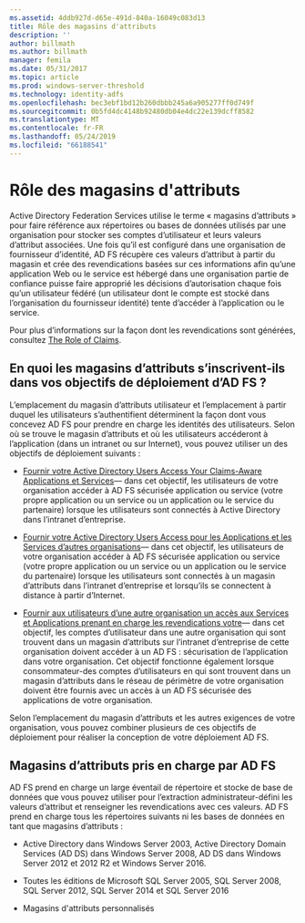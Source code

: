 ```yaml
---
ms.assetid: 4ddb927d-d65e-491d-840a-16049c083d13
title: Rôle des magasins d'attributs
description: ''
author: billmath
ms.author: billmath
manager: femila
ms.date: 05/31/2017
ms.topic: article
ms.prod: windows-server-threshold
ms.technology: identity-adfs
ms.openlocfilehash: bec3ebf1bd12b260dbbb245a6a905277ff0d749f
ms.sourcegitcommit: 0b5fd4dc4148b92480db04e4dc22e139dcff8582
ms.translationtype: MT
ms.contentlocale: fr-FR
ms.lasthandoff: 05/24/2019
ms.locfileid: "66188541"
---
```

# <a name="the-role-of-attribute-stores"></a>Rôle des magasins d'attributs
Active Directory Federation Services utilise le terme « magasins d’attributs » pour faire référence aux répertoires ou bases de données utilisés par une organisation pour stocker ses comptes d’utilisateur et leurs valeurs d’attribut associées. Une fois qu’il est configuré dans une organisation de fournisseur d’identité, AD FS récupère ces valeurs d’attribut à partir du magasin et crée des revendications basées sur ces informations afin qu’une application Web ou le service est hébergé dans une organisation partie de confiance puisse faire approprié les décisions d’autorisation chaque fois qu’un utilisateur fédéré \(un utilisateur dont le compte est stocké dans l’organisation du fournisseur identité\) tente d’accéder à l’application ou le service.  
  
Pour plus d’informations sur la façon dont les revendications sont générées, consultez [The Role of Claims](The-Role-of-Claims.md).  
  
## <a name="how-attribute-stores-fit-in-with-your-ad-fs-deployment-goals"></a>En quoi les magasins d’attributs s’inscrivent-ils dans vos objectifs de déploiement d’AD FS ?  
L’emplacement du magasin d’attributs utilisateur et l’emplacement à partir duquel les utilisateurs s’authentifient déterminent la façon dont vous concevez AD FS pour prendre en charge les identités des utilisateurs. Selon où se trouve le magasin d’attributs et où les utilisateurs accéderont à l’application \(dans un intranet ou sur Internet\), vous pouvez utiliser un des objectifs de déploiement suivants :  
  
-   [Fournir votre Active Directory Users Access Your Claims-Aware Applications et Services](https://technet.microsoft.com/library/dd807071.aspx)— dans cet objectif, les utilisateurs de votre organisation accéder à AD FS sécurisée application ou service \(votre propre application ou un service ou un application ou le service du partenaire\) lorsque les utilisateurs sont connectés à Active Directory dans l’intranet d’entreprise.  
  
-   [Fournir votre Active Directory Users Access pour les Applications et les Services d’autres organisations](https://technet.microsoft.com/library/dd807123.aspx)— dans cet objectif, les utilisateurs de votre organisation accéder à AD FS sécurisée application ou service \(votre propre application ou un service ou un application ou le service du partenaire\) lorsque les utilisateurs sont connectés à un magasin d’attributs dans l’intranet d’entreprise et lorsqu’ils se connectent à distance à partir d’Internet.  
  
-   [Fournir aux utilisateurs d’une autre organisation un accès aux Services et Applications prenant en charge les revendications votre](https://technet.microsoft.com/library/dd807099.aspx)— dans cet objectif, les comptes d’utilisateur dans une autre organisation qui sont trouvent dans un magasin d’attributs sur l’intranet d’entreprise de cette organisation doivent accéder à un AD FS : sécurisation de l’application dans votre organisation. Cet objectif fonctionne également lorsque consommateur\-des comptes d’utilisateurs en qui sont trouvent dans un magasin d’attributs dans le réseau de périmètre de votre organisation doivent être fournis avec un accès à un AD FS sécurisée des applications de votre organisation.  
  
Selon l’emplacement du magasin d’attributs et les autres exigences de votre organisation, vous pouvez combiner plusieurs de ces objectifs de déploiement pour réaliser la conception de votre déploiement AD FS.  
  
## <a name="attribute-stores-that-are-supported-by-ad-fs"></a>Magasins d’attributs pris en charge par AD FS  
AD FS prend en charge un large éventail de répertoire et stocke de base de données que vous pouvez utiliser pour l’extraction administrateur\-défini les valeurs d’attribut et renseigner les revendications avec ces valeurs. AD FS prend en charge tous les répertoires suivants ni les bases de données en tant que magasins d’attributs :  
  
-   Active Directory dans Windows Server 2003, Active Directory Domain Services \(AD DS\) dans Windows Server 2008, AD DS dans Windows Server 2012 et 2012 R2 et Windows Server 2016. 
  
-   Toutes les éditions de Microsoft SQL Server 2005, SQL Server 2008, SQL Server 2012, SQL Server 2014 et SQL Server 2016  
  
-   Magasins d'attributs personnalisés  
  

